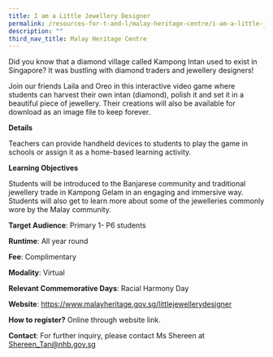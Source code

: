 ```yaml
---
title: I am a Little Jewellery Designer
permalink: /resources-for-t-and-l/malay-heritage-centre/i-am-a-little-jewellery-designer/
description: ""
third_nav_title: Malay Heritage Centre
---
```

Did you know that a diamond village called Kampong Intan used to exist in Singapore? It was bustling with diamond traders and jewellery designers!

Join our friends Laila and Oreo in this interactive video game where students can harvest their own intan (diamond), polish it and set it in a beautiful piece of jewellery. Their creations will also be available for download as an image file to keep forever.

**Details**	

Teachers can provide handheld devices to students to play the game in schools or assign it as a home-based learning activity.			

**Learning Objectives**			
			
Students will be introduced to the Banjarese community and traditional jewellery trade in Kampong Gelam in an engaging and immersive way. Students will also get to learn more about some of the jewelleries commonly wore by the Malay community.

**Target Audience**: Primary 1- P6 students

**Runtime**: All year round			

**Fee**: Complimentary		

**Modality**:	Virtual	
					
**Relevant Commemorative Days**: Racial Harmony Day 			

**Website**: https://www.malayheritage.gov.sg/littlejewellerydesigner

**How to register?** Online through website link.
			
**Contact**: For further inquiry, please contact Ms Shereen at Shereen_Tan@nhb.gov.sg